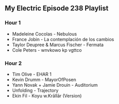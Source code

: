 ## My Electric Episode 238 Playlist

### Hour 1
* Madeleine Cocolas - Nebulous
* France Jobin - La contemplación de los cambios
* Taylor Deupree & Marcus Fischer - Fermata
* Cole Peters - wnvkowo kp vgttco

### Hour 2
* Tim Olive - EHAR 1
* Kevin Drumm - MayorOfPosen
* Yann Novak + Jamie Drouin - Auditorium
* Unfolding - Trajectory
* Ekin Fil - Koyu w.Krāllār (Version)
